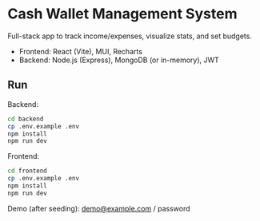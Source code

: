 # Cash Wallet Management System

Full-stack app to track income/expenses, visualize stats, and set budgets.

- Frontend: React (Vite), MUI, Recharts
- Backend: Node.js (Express), MongoDB (or in-memory), JWT

## Run

Backend:

```bash
cd backend
cp .env.example .env
npm install
npm run dev
```

Frontend:

```bash
cd frontend
cp .env.example .env
npm install
npm run dev
```

Demo (after seeding): demo@example.com / password